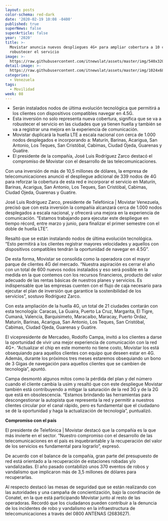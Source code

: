 ```yaml
---
layout: posts
color-schema: red-dark
date: '2020-02-19 10:08 -0400'
published: true
superNews: false
superArticle: false
year: '2020'
title: >-
  Movistar anuncia nuevos despliegues 4G+ para ampliar cobertura a 10 ciudades y
  robustecer el servicio
image: >-
  https://raw.githubusercontent.com/itnewslat/assets/master/img/540x320/Jose-Luis-Rodriguez-Z-p.jpg
detail-image: >-
  https://raw.githubusercontent.com/itnewslat/assets/master/img/1024x680/Jose-Luis-Rodriguez-Z-g.jpg
categories:
  - Venezuela
tags:
  - Movilidad
week: 08
---
```

-	Serán instalados nodos de última evolución tecnológica que permitirá a los clientes con dispositivos compatibles navegar en 4.5G.
-	Esta inversión no solo representa nueva cobertura, significa que se va a robustecer el servicio en las ciudades que ya tienen huella y también se va a registrar una mejora en la experiencia de comunicación. 
-	Movistar duplicará la huella LTE a escala nacional con cerca de 1.000 nodos desplegados e incorporando a: Maturín, Barinas, Acarigua, San Antonio, Los Teques, San Cristóbal, Cabimas, Ciudad Ojeda, Guarenas y Guatire.
-	El presidente de la compañía, José Luis Rodríguez Zarco destacó el compromiso de Movistar con el desarrollo de las telecomunicaciones. 

Con una inversión de más de 10,5 millones de dólares, la empresa de telecomunicaciones anunció el despliegue adicional de 339 nodos de 4G para reforzar la cobertura de esta red e incorporar el servicio en Maturín, Barinas, Acarigua, San Antonio, Los Teques, San Cristóbal, Cabimas, Ciudad Ojeda, Guarenas y Guatire.

José Luis Rodríguez Zarco, presidente de Telefónica | Movistar Venezuela, precisó que con esta inversión la compañía alcanzará cerca de 1.000 nodos desplegados a escala nacional, y ofrecerá una mejora en la experiencia de comunicación. “Estamos trabajando para ejecutar este despliegue en tiempo récord, entre marzo y junio, para finalizar el primer semestre con el doble de huella LTE”.

Resaltó que se están instalando nodos de última evolución tecnológica. “Esto permitirá a los clientes registrar mayores velocidades y aquellos con dispositivos compatibles tendrán la oportunidad de navegar en 4.5G”.

De esta forma, Movistar se consolida como la operadora con el mayor parque de clientes 4G del mercado. “Nuestra aspiración es cerrar el año con un total de 600 nuevos nodos instalados y eso será posible en la medida en la que contemos con los recursos financieros, producto del valor adecuado de las rentas básicas de nuestros planes y servicios. Es indispensable que las empresas cuenten con el flujo de caja necesario para ejecutar el plan de inversión que garantice la sostenibilidad de los servicios”, sostuvo Rodríguez Zarco.

Con esta ampliación de la huella 4G, un total de 21 ciudades contarán con esta tecnología: Caracas, La Guaira, Puerto La Cruz, Margarita, El Tigre, Cumaná, Valencia, Barquisimeto, Maracaibo, Maracay,  Puerto Ordaz, Maturín, Barinas, Acarigua, San Antonio, Los Teques, San Cristóbal, Cabimas, Ciudad Ojeda, Guarenas y Guatire.

El vicepresidente de Mercadeo, Rodolfo Campa, invitó a los clientes a darse la oportunidad de vivir una mejor experiencia de comunicación con la red 4G+. “Actualizar el chip en este momento no tiene costo, Movistar los está obsequiando para aquellos clientes con equipo que deseen estar en 4G. Además, durante los próximos tres meses estaremos obsequiando un bono de 3 Gigas de navegación para aquellos clientes que se cambien de tecnología”, apuntó.

Campa desmontó algunos mitos como la pérdida del plan y del número cuando el cliente cambia la usim y resaltó que con este despliegue Movistar también está contribuyendo a mitigar la saturación de la red 3G y de la 2G que está en obsolescencia. “Estamos brindando las herramientas para descongestionar la autopista que representa la red y permitir a nuestros clientes circular por el canal rápido, pero es fundamental que el ciudadano se dé la oportunidad y haga la actualización de tecnología”, puntualizó.

**Compromiso con el país**

El presidente de Telefónica | Movistar destacó que la compañía es la que más invierte en el sector. “Nuestro compromiso con el desarrollo de las telecomunicaciones en el país es inquebrantable y la recuperación del valor de los servicios es fundamental para lograrlo”, expresó.

De acuerdo con el balance de la compañía, gran parte del presupuesto de red está orientado a la recuperación de estaciones robadas y/o vandalizadas. El año pasado contabilizó unos 370 eventos de robos y vandalismo que implicaron más de 3,5 millones de dólares para recuperarlas. 

Al respecto destacó las mesas de seguridad que se están realizando con las autoridades y una campaña de concientización, bajo la coordinación de Conatel, en la que está participando Movistar junto al resto de las operadoras. Recordó que los ciudadanos pueden contribuir a la denuncia de los incidentes de robo y vandalismo en la infraestructura de telecomunicaciones a través del 0800 ANTENAS (2683627).